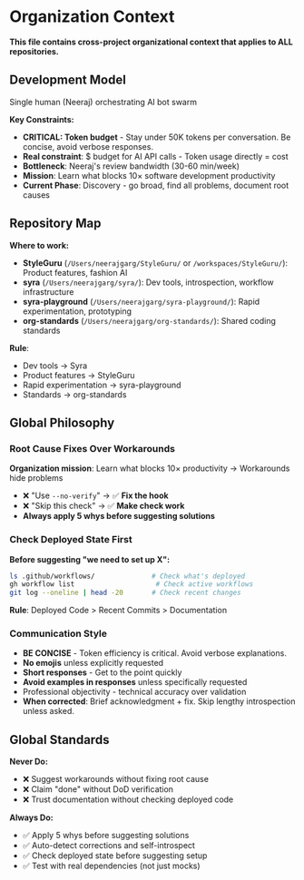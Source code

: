 # Organization Context

**This file contains cross-project organizational context that applies to ALL repositories.**

## Development Model

Single human (Neeraj) orchestrating AI bot swarm

**Key Constraints:**
- **CRITICAL: Token budget** - Stay under 50K tokens per conversation. Be concise, avoid verbose responses.
- **Real constraint**: $ budget for AI API calls - Token usage directly = cost
- **Bottleneck**: Neeraj's review bandwidth (30-60 min/week)
- **Mission**: Learn what blocks 10× software development productivity
- **Current Phase**: Discovery - go broad, find all problems, document root causes

## Repository Map

**Where to work:**
- **StyleGuru** (`/Users/neerajgarg/StyleGuru/` or `/workspaces/StyleGuru/`): Product features, fashion AI
- **syra** (`/Users/neerajgarg/syra/`): Dev tools, introspection, workflow infrastructure
- **syra-playground** (`/Users/neerajgarg/syra-playground/`): Rapid experimentation, prototyping
- **org-standards** (`/Users/neerajgarg/org-standards/`): Shared coding standards

**Rule**:
- Dev tools → Syra
- Product features → StyleGuru
- Rapid experimentation → syra-playground
- Standards → org-standards

## Global Philosophy

### Root Cause Fixes Over Workarounds
**Organization mission**: Learn what blocks 10× productivity → Workarounds hide problems

- ❌ "Use `--no-verify`" → ✅ **Fix the hook**
- ❌ "Skip this check" → ✅ **Make check work**
- **Always apply 5 whys before suggesting solutions**

### Check Deployed State First
**Before suggesting "we need to set up X":**
```bash
ls .github/workflows/              # Check what's deployed
gh workflow list                    # Check active workflows
git log --oneline | head -20       # Check recent changes
```

**Rule**: Deployed Code > Recent Commits > Documentation

### Communication Style
- **BE CONCISE** - Token efficiency is critical. Avoid verbose explanations.
- **No emojis** unless explicitly requested
- **Short responses** - Get to the point quickly
- **Avoid examples in responses** unless specifically requested
- Professional objectivity - technical accuracy over validation
- **When corrected**: Brief acknowledgment + fix. Skip lengthy introspection unless asked.

## Global Standards

**Never Do:**
- ❌ Suggest workarounds without fixing root cause
- ❌ Claim "done" without DoD verification
- ❌ Trust documentation without checking deployed code

**Always Do:**
- ✅ Apply 5 whys before suggesting solutions
- ✅ Auto-detect corrections and self-introspect
- ✅ Check deployed state before suggesting setup
- ✅ Test with real dependencies (not just mocks)
